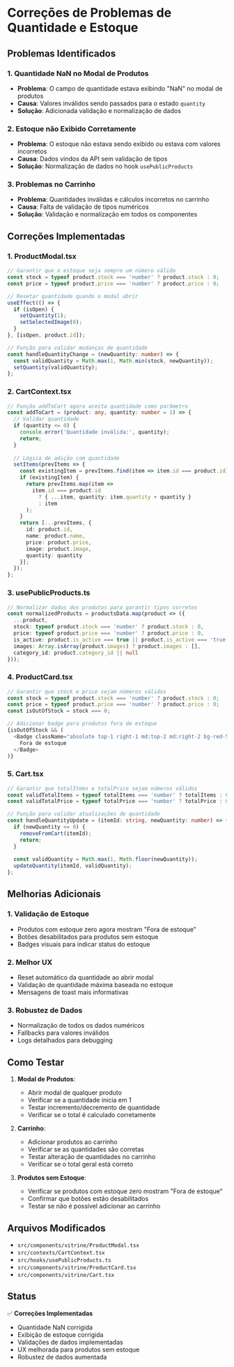 # Correções de Problemas de Quantidade e Estoque

## Problemas Identificados

### 1. Quantidade NaN no Modal de Produtos
- **Problema**: O campo de quantidade estava exibindo "NaN" no modal de produtos
- **Causa**: Valores inválidos sendo passados para o estado `quantity`
- **Solução**: Adicionada validação e normalização de dados

### 2. Estoque não Exibido Corretamente
- **Problema**: O estoque não estava sendo exibido ou estava com valores incorretos
- **Causa**: Dados vindos da API sem validação de tipos
- **Solução**: Normalização de dados no hook `usePublicProducts`

### 3. Problemas no Carrinho
- **Problema**: Quantidades inválidas e cálculos incorretos no carrinho
- **Causa**: Falta de validação de tipos numéricos
- **Solução**: Validação e normalização em todos os componentes

## Correções Implementadas

### 1. ProductModal.tsx
```typescript
// Garantir que o estoque seja sempre um número válido
const stock = typeof product.stock === 'number' ? product.stock : 0;
const price = typeof product.price === 'number' ? product.price : 0;

// Resetar quantidade quando o modal abrir
useEffect(() => {
  if (isOpen) {
    setQuantity(1);
    setSelectedImage(0);
  }
}, [isOpen, product.id]);

// Função para validar mudanças de quantidade
const handleQuantityChange = (newQuantity: number) => {
  const validQuantity = Math.max(1, Math.min(stock, newQuantity));
  setQuantity(validQuantity);
};
```

### 2. CartContext.tsx
```typescript
// Função addToCart agora aceita quantidade como parâmetro
const addToCart = (product: any, quantity: number = 1) => {
  // Validar quantidade
  if (quantity <= 0) {
    console.error('Quantidade inválida:', quantity);
    return;
  }
  
  // Lógica de adição com quantidade
  setItems(prevItems => {
    const existingItem = prevItems.find(item => item.id === product.id);
    if (existingItem) {
      return prevItems.map(item =>
        item.id === product.id
          ? { ...item, quantity: item.quantity + quantity }
          : item
      );
    }
    return [...prevItems, {
      id: product.id,
      name: product.name,
      price: product.price,
      image: product.image,
      quantity: quantity
    }];
  });
};
```

### 3. usePublicProducts.ts
```typescript
// Normalizar dados dos produtos para garantir tipos corretos
const normalizedProducts = productsData.map(product => ({
  ...product,
  stock: typeof product.stock === 'number' ? product.stock : 0,
  price: typeof product.price === 'number' ? product.price : 0,
  is_active: product.is_active === true || product.is_active === 'true',
  images: Array.isArray(product.images) ? product.images : [],
  category_id: product.category_id || null
}));
```

### 4. ProductCard.tsx
```typescript
// Garantir que stock e price sejam números válidos
const stock = typeof product.stock === 'number' ? product.stock : 0;
const price = typeof product.price === 'number' ? product.price : 0;
const isOutOfStock = stock === 0;

// Adicionar badge para produtos fora de estoque
{isOutOfStock && (
  <Badge className="absolute top-1 right-1 md:top-2 md:right-2 bg-red-500 text-xs">
    Fora de estoque
  </Badge>
)}
```

### 5. Cart.tsx
```typescript
// Garantir que totalItems e totalPrice sejam números válidos
const validTotalItems = typeof totalItems === 'number' ? totalItems : 0;
const validTotalPrice = typeof totalPrice === 'number' ? totalPrice : 0;

// Função para validar atualizações de quantidade
const handleQuantityUpdate = (itemId: string, newQuantity: number) => {
  if (newQuantity <= 0) {
    removeFromCart(itemId);
    return;
  }
  
  const validQuantity = Math.max(1, Math.floor(newQuantity));
  updateQuantity(itemId, validQuantity);
};
```

## Melhorias Adicionais

### 1. Validação de Estoque
- Produtos com estoque zero agora mostram "Fora de estoque"
- Botões desabilitados para produtos sem estoque
- Badges visuais para indicar status do estoque

### 2. Melhor UX
- Reset automático da quantidade ao abrir modal
- Validação de quantidade máxima baseada no estoque
- Mensagens de toast mais informativas

### 3. Robustez de Dados
- Normalização de todos os dados numéricos
- Fallbacks para valores inválidos
- Logs detalhados para debugging

## Como Testar

1. **Modal de Produtos**:
   - Abrir modal de qualquer produto
   - Verificar se a quantidade inicia em 1
   - Testar incremento/decremento de quantidade
   - Verificar se o total é calculado corretamente

2. **Carrinho**:
   - Adicionar produtos ao carrinho
   - Verificar se as quantidades são corretas
   - Testar alteração de quantidades no carrinho
   - Verificar se o total geral está correto

3. **Produtos sem Estoque**:
   - Verificar se produtos com estoque zero mostram "Fora de estoque"
   - Confirmar que botões estão desabilitados
   - Testar se não é possível adicionar ao carrinho

## Arquivos Modificados

- `src/components/vitrine/ProductModal.tsx`
- `src/contexts/CartContext.tsx`
- `src/hooks/usePublicProducts.ts`
- `src/components/vitrine/ProductCard.tsx`
- `src/components/vitrine/Cart.tsx`

## Status

✅ **Correções Implementadas**
- Quantidade NaN corrigida
- Exibição de estoque corrigida
- Validações de dados implementadas
- UX melhorada para produtos sem estoque
- Robustez de dados aumentada 